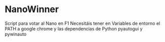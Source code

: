 # NanoWinner
Script para votar al Nano en F1
Necesitáis tener en Variables de entorno el PATH a google chrome y las dependencias de Python pyautogui y pywinauto
